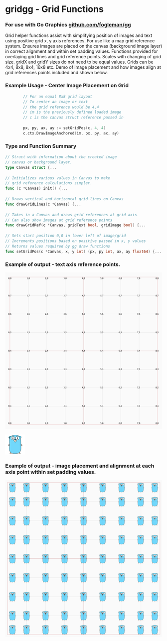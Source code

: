 # gridgg - Grid Functions
### For use with Go Graphics [github.com/fogleman/gg](https://github.com/fogleman/gg)  

Grid helper functions assist with simplifying position of images and text using positive grid x, y axis references. For use like a map grid reference system. Ensures images are placed on the canvas (background image layer) in correct alignment and within set padding values. Functions provided for overlaying grid lines and grid reference points. Scales with changing of grid size. gridX and gridY sizes do not need to be equal values. Grids can be 4x4, 8x8, 8x4, 16x8 etc. Demo of image placement and how images align at grid references points included and shown below.

### Example Usage - Center Image Placement on Grid
```go
        // For an equal 8x8 grid layout
        // To center an image or text
        // the grid reference would be 4,4
        // im is the previously defined loaded image
        // c is the canvas struct reference passed in

		px, py, ax, ay := setGridPos(c, 4, 4)
		c.ctx.DrawImageAnchored(im, px, py, ax, ay)

```

### Type and Function Summary
```go
// Struct with information about the created image
// canvas or background layer.
type Canvas struct {...

// Initializes various values in Canvas to make
// grid reference calculations simpler.
func (c *Canvas) init() {...

// Draws vertical and horizontal grid lines on Canvas
func drawGridLines(c *Canvas) {...

// Takes in a Canvas and draws grid references at grid axis
// Can also show images at grid reference points
func drawGridRef(c *Canvas, gridText bool, gridImage bool) {...

// Sets start position 0,0 in lower left of image/grid
// Increments positions based on positive passed in x, y values
// Returns values required by gg draw functions
func setGridPos(c *Canvas, x, y int) (px, py int, ax, ay float64) {...
```

### Example of output - text axis reference points.
![Grid Reference Text](gridref.png)
  
![gopher](gopher.png)
### Example of output - image placement and alignment at each axis point within set padding values.
![Grid Reference Image](gridimg.png)


